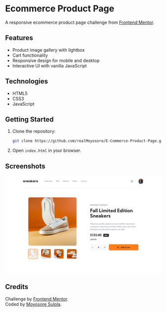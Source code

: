 # Ecommerce Product Page

A responsive ecommerce product page challenge from [Frontend Mentor](https://www.frontendmentor.io/challenges/ecommerce-product-page-UPsZ9MJp6).

## Features

- Product image gallery with lightbox
- Cart functionality
- Responsive design for mobile and desktop
- Interactive UI with vanilla JavaScript

## Technologies

- HTML5
- CSS3
- JavaScript

## Getting Started

1. Clone the repository:

    ```bash
    git clone https://github.com/realMoyosore/E-Commerce-Product-Page.git
    
    ```

2. Open `index.html` in your browser.

## Screenshots

![Desktop Screenshot](./design/desktop-design.jpg)
<!-- ![Mobile Screenshot](./design/mobile-design.jpg) -->

## Credits

Challenge by [Frontend Mentor](https://www.frontendmentor.io/).  
Coded by [Moyosore Sulola](https://www.linkedin.com/in/moyosore-sulola/).
